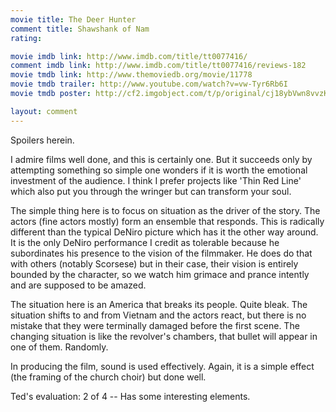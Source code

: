 ```yaml
---
movie title: The Deer Hunter
comment title: Shawshank of Nam
rating: 

movie imdb link: http://www.imdb.com/title/tt0077416/
comment imdb link: http://www.imdb.com/title/tt0077416/reviews-182
movie tmdb link: http://www.themoviedb.org/movie/11778
movie tmdb trailer: http://www.youtube.com/watch?v=vw-Tyr6Rb6I
movie tmdb poster: http://cf2.imgobject.com/t/p/original/cj18ybVwn8vvzK4DZNQN1Lsphl1.jpg

layout: comment
---
```


Spoilers herein.

I admire films well done, and this is certainly one. But it succeeds only by attempting something so simple one wonders if it is worth the emotional investment of the audience. I think I prefer projects like 'Thin Red Line' which also put you through the wringer but can transform your soul.

The simple thing here is to focus on situation as the driver of the story. The actors (fine actors mostly) form an ensemble that responds. This is radically different than the typical DeNiro picture which has it the other way around. It is the only DeNiro performance I credit as tolerable because he subordinates his presence to the vision of the filmmaker. He does do that with others (notably Scorsese) but in their case, their vision is entirely bounded by the character, so we watch him grimace and prance intently and are supposed to be amazed.

The situation here is an America that breaks its people. Quite bleak. The situation shifts to and from Vietnam and the actors react, but there is no mistake that they were terminally damaged before the first scene. The changing situation is like the revolver's chambers, that bullet will appear in one of them. Randomly.

In producing the film, sound is used effectively. Again, it is a simple effect (the framing of the church choir) but done well.

Ted's evaluation: 2 of 4 -- Has some interesting elements.